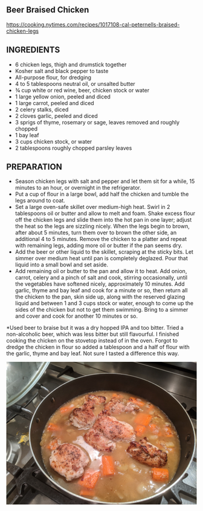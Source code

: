 ## Beer Braised Chicken

<https://cooking.nytimes.com/recipes/1017108-cal-peternells-braised-chicken-legs>

## INGREDIENTS
- 6 chicken legs, thigh and drumstick together
- Kosher salt and black pepper to taste
- All-purpose flour, for dredging
- 4 to 5 tablespoons neutral oil, or unsalted butter
- ¾ cup white or red wine, beer, chicken stock or water
- 1 large yellow onion, peeled and diced
- 1 large carrot, peeled and diced
- 2 celery stalks, diced
- 2 cloves garlic, peeled and diced
- 3 sprigs of thyme, rosemary or sage, leaves removed and roughly chopped
- 1 bay leaf
- 3 cups chicken stock, or water
- 2 tablespoons roughly chopped parsley leaves

## PREPARATION
- Season chicken legs with salt and pepper and let them sit for a while, 15 minutes to an hour, or overnight in the refrigerator.
- Put a cup of flour in a large bowl, add half the chicken and tumble the legs around to coat.
- Set a large oven-safe skillet over medium-high heat. Swirl in 2 tablespoons oil or butter and allow to melt and foam. Shake excess flour off the chicken legs and slide them into the hot pan in one layer; adjust the heat so the legs are sizzling nicely. When the legs begin to brown, after about 5 minutes, turn them over to brown the other side, an additional 4 to 5 minutes. Remove the chicken to a platter and repeat with remaining legs, adding more oil or butter if the pan seems dry.
- Add the beer or other liquid to the skillet, scraping at the sticky bits. Let simmer over medium heat until pan is completely deglazed. Pour that liquid into a small bowl and set aside.
- Add remaining oil or butter to the pan and allow it to heat. Add onion, carrot, celery and a pinch of salt and cook, stirring occasionally, until the vegetables have softened nicely, approximately 10 minutes. Add garlic, thyme and bay leaf and cook for a minute or so, then return all the chicken to the pan, skin side up, along with the reserved glazing liquid and between 1 and 3 cups stock or water, enough to come up the sides of the chicken but not to get them swimming. Bring to a simmer and cover and cook for another 10 minutes or so.

*Used beer to braise but it was a dry hopped IPA and too bitter. 
Tried a non-alcoholic beer, which was less bitter but still flavourful. 
I finished cooking the chicken on the stovetop instead of in the oven. 
Forgot to dredge the chicken in flour so added a tablespoon and a half of flour with the garlic, thyme and bay leaf. Not sure I tasted a difference this way. 

![Beer Braised Chicken](/images/beerbraisedchicken.jpg)
